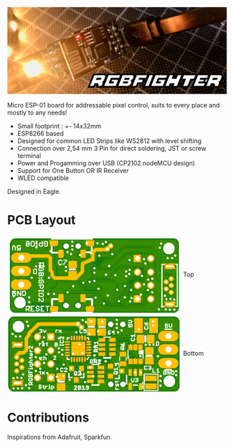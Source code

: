 <img src="images/Banner.jpg?raw=true">

Micro ESP-01 board for addressable pixel control, suits to every place and mostly to any needs!

* Small footprint : +- 14x32mm
* ESP8266 based
* Designed for common LED Strips like WS2812 with level shifting
* Connection over 2,54 mm 3 Pin for direct soldering, JST or screw terminal
* Power and Progamming over USB (CP2102 nodeMCU design)
* Support for One Button OR IR Receiver
* WLED compatible

Designed in Eagle.

# PCB Layout
<img src="images/WidgetEsp8266RGBv4StripTOPNoID.png?raw=true" width="400" align="center">
Top
<img src="images/WidgetEsp8266RGBv4StripBottom.png?raw=true" width="400" align="center">
Bottom

# Contributions
Inspirations from Adafruit, Sparkfun
